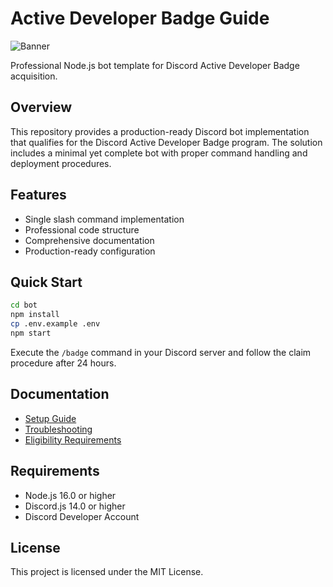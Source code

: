 # Active Developer Badge Guide

![Banner](https://cdn.shopify.com/s/files/1/0559/4788/6783/files/Active_Developer_Badge.png?v=1685712011)

Professional Node.js bot template for Discord Active Developer Badge acquisition.

## Overview

This repository provides a production-ready Discord bot implementation that qualifies for the Discord Active Developer Badge program. The solution includes a minimal yet complete bot with proper command handling and deployment procedures.

## Features

- Single slash command implementation
- Professional code structure
- Comprehensive documentation
- Production-ready configuration

## Quick Start

```bash
cd bot
npm install
cp .env.example .env
npm start
```

Execute the `/badge` command in your Discord server and follow the claim procedure after 24 hours.

## Documentation

- [Setup Guide](docs/SETUP_GUIDE.md)
- [Troubleshooting](docs/TROUBLESHOOTING.md)
- [Eligibility Requirements](docs/ELIGIBILITY.md)

## Requirements

- Node.js 16.0 or higher
- Discord.js 14.0 or higher
- Discord Developer Account

## License

This project is licensed under the MIT License.
